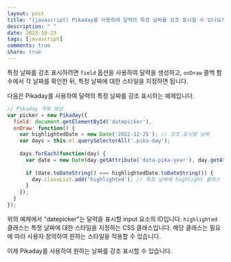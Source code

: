 ```yaml
---
layout: post
title: "[javascript] Pikaday를 사용하여 달력의 특정 날짜를 강조 표시할 수 있나요?"
description: " "
date: 2023-10-23
tags: [javascript]
comments: true
share: true
---
```


특정 날짜를 강조 표시하려면 `field` 옵션을 사용하여 달력을 생성하고, `onDraw` 콜백 함수에서 각 날짜를 확인한 뒤, 특정 날짜에 대한 스타일을 지정하면 됩니다.

다음은 Pikaday를 사용하여 달력의 특정 날짜를 강조 표시하는 예제입니다.

```javascript
// Pikaday 객체 생성
var picker = new Pikaday({
  field: document.getElementById('datepicker'),
  onDraw: function() {
    var highlightedDate = new Date('2022-12-25'); // 강조 표시할 날짜
    var days = this.el.querySelectorAll('.pika-day');
    
    days.forEach(function(day) {
      var date = new Date(day.getAttribute('data-pika-year'), day.getAttribute('data-pika-month'), day.getAttribute('data-pika-day'), 0, 0, 0, 0);
      
      if (date.toDateString() === highlightedDate.toDateString()) {
        day.classList.add('highlighted'); // 특정 날짜에 highlight 클래스 추가
      }
    });
  }
});
```

위의 예제에서 "datepicker"는 달력을 표시할 input 요소의 ID입니다. `highlighted` 클래스는 특정 날짜에 대한 스타일을 지정하는 CSS 클래스입니다. 해당 클래스는 필요에 따라 사용자 정의하여 원하는 스타일을 적용할 수 있습니다.

이제 Pikaday를 사용하여 원하는 날짜를 강조 표시할 수 있습니다.